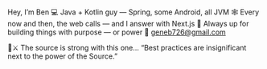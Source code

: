 Hey, I’m Ben
💻 Java + Kotlin guy — Spring, some Android, all JVM
🕸️ Every now and then, the web calls — and I answer with Next.js
🤝 Always up for building things with purpose — or power
📩 geneb726@gmail.com

🔴⚔️ The source is strong with this one...
“Best practices are insignificant next to the power of the Source.”

<!---
geneb726/geneb726 is a ✨ special ✨ repository because its `README.md` (this file) appears on your GitHub profile.
You can click the Preview link to take a look at your changes.
--->
